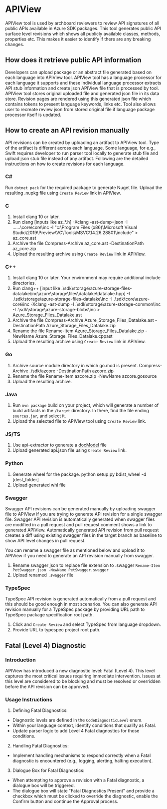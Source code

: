 # APIView

APIView tool is used by archboard reviewers to review API signatures of all public APIs available in Azure SDK packages. This tool generates public API surface level revisions which shows all publicly available classes, methods, properties etc. This makes it easier to identify if there are any breaking changes.

## How does it retrieve public API information

Developers can upload package or an abstract file generated based on each language into APIView tool. APIView tool has a language processor for each language it supports and these individual language processor extracts API stub information and create json APIView file that is processed by tool. APIView tool stores original uploaded file and generated json file in its data store. Revision pages are rendered using this generated json file which contains tokens to present language keywords, links etc. Tool also allows user to recreate review json from stored original file if language package processor itself is updated.

## How to create an API revision manually

API revisions can be created by uploading an artifact to APIView tool. Type of the artifact is different across each language. Some language, for e.g., Swift requires developer to run parser tool locally to generate stub file and upload json stub file instead of any artifact. Following are the detailed instructions on how to create revisions for each language.

### C#
Run `dotnet pack` for the required package to generate Nuget file. Upload the resulting .nupkg file using `Create Review` link in APIView.

### C
1. Install clang 10 or later.
2. Run clang [inputs like az_*.h] -Xclang -ast-dump=json -I ..\..\..\core\core\inc -I "c:\Program Files (x86)\Microsoft Visual Studio\2019\Preview\VC\Tools\MSVC\14.26.28801\include\" > az_core.ast
3. Archive the file Compress-Archive az_core.ast -DestinationPath az_core.zip
4. Upload the resulting archive using `Create Review` link in APIView.

### C++
1. Install clang 10 or later. Your environment may require additional include directories.
2. Run clang++ [input like .\sdk\storage\azure-storage-files-datalake\inc\azure\storage\files\datalake\datalake.hpp] -I .\sdk\storage\azure-storage-files-datalake\inc -I .\sdk\core\azure-core\inc -Xclang -ast-dump -I .\sdk\storage\azure-storage-common\inc -I .\sdk\storage\azure-storage-blobs\inc > Azure_Storage_Files_Datalake.ast
3. Archive the file Compress-Archive Azure_Storage_Files_Datalake.ast -DestinationPath Azure_Storage_Files_Datalake.zip
4. Rename the file Rename-Item Azure_Storage_Files_Datalake.zip -NewName Azure_Storage_Files_Datalake.cppast
5. Upload the resulting archive using `Create Review` link in APIView.

### Go
1. Archive source module directory in which go.mod is present. Compress-Archive ./sdk/azcore -DestinationPath azcore.zip
2. Rename the file Rename-Item azcore.zip -NewName azcore.gosource
3. Upload the resulting archive.

### Java
1. Run `mvn package` build on your project, which will generate a number of build artifacts in the `/target` directory. In there, find the file ending `sources.jar`, and select it.
2. Upload the selected file to APIView tool using `Create Review` link.

### JS/TS
1. Use api-extractor to generate a [docModel](https://api-extractor.com/pages/setup/generating_docs/) file
2. Upload generated api.json file using `Create Review` link.

### Python
1. Generate wheel for the package. python setup.py bdist_wheel -d [dest_folder]
2. Upload generated whl file

### Swagger
Swagger API revisions can be generated manually by uploading swagger file to APIView if you are trying to generate API revision for a single swagger file. Swagger API revision is automatically generated when swagger files are modified in a pull request and pull request comment shows a link to generated APIView. Automatically generated API revision from pull request creates a diff using existing swagger files in the target branch as baseline to show API level changes in pull request.

You can rename a swagger file as mentioned below and upload it to APIView if you need to generate an API revision manually from swagger.
1. Rename swagger json to replace file extension to .swagger `Rename-Item PetSwagger.json -NewName PetSwagger.swagger`
2. Upload renamed `.swagger` file

### TypeSpec
TypeSpec API revision is generated automatically from a pull request and this should be good enough in most scenarios. You can also generate API revision manually for a TypeSpec package by providing URL path to TypeSpec package specification root path.
1. Click and `Create Review` and select TypeSpec from language dropdown.
2. Provide URL to typespec project root path.



## Fatal (Level 4) Diagnostic

### Introduction

APIView has introduced a new diagnostic level: Fatal (Level 4). This level captures the most critical issues requiring immediate intervention. Issues at this level are considered to be blocking and must be resolved or overridden before the API revision can be approved.

### Usage Instructions

1. Defining Fatal Diagnostics:
  - Diagnostic levels are defined in the `CodeDiagnosticLevel` enum.
  - Within your language context, identify conditions that qualify as Fatal.
  - Update parser logic to add Level 4 Fatal diagnostics for those conditions.

2. Handling Fatal Diagnostics:
  - Implement handling mechanisms to respond correctly when a Fatal diagnostic is encountered (e.g., logging, alerting, halting execution).

3. Dialogue Box for Fatal Diagnostics:
  - When attempting to approve a revision with a Fatal diagnostic, a dialogue box will be triggered.
  - The dialogue box will state "Fatal Diagnostics Present" and provide a checkbox which must be clicked to override the diagnostic, enable the Confirm button and continue the Approval process.